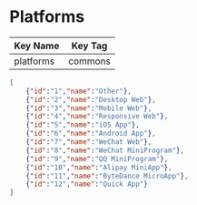 # Platforms

| Key Name | Key Tag |
| --- | --- |
| platforms | commons |

```json
[
    {"id":"1","name":"Other"},
    {"id":"2","name":"Desktop Web"},
    {"id":"3","name":"Mobile Web"},
    {"id":"4","name":"Responsive Web"},
    {"id":"5","name":"iOS App"},
    {"id":"6","name":"Android App"},
    {"id":"7","name":"WeChat Web"},
    {"id":"8","name":"WeChat MiniProgram"},
    {"id":"9","name":"QQ MiniProgram"},
    {"id":"10","name":"Alipay MiniApp"},
    {"id":"11","name":"ByteDance MicroApp"},
    {"id":"12","name":"Quick App"}
]
```